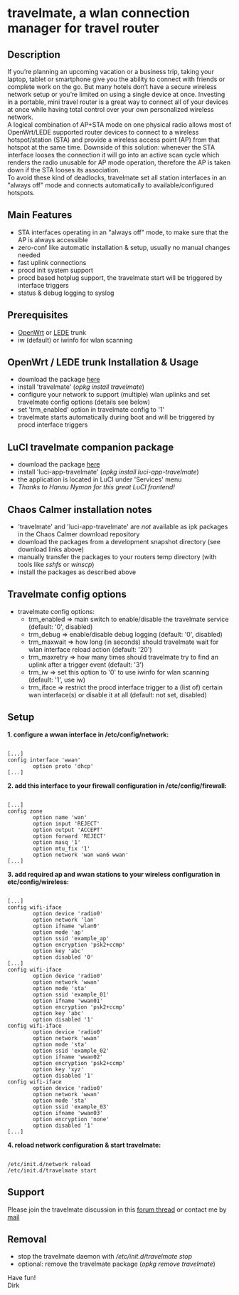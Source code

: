 # travelmate, a wlan connection manager for travel router

## Description
If you’re planning an upcoming vacation or a business trip, taking your laptop, tablet or smartphone give you the ability to connect with friends or complete work on the go. But many hotels don’t have a secure wireless network setup or you’re limited on using a single device at once. Investing in a portable, mini travel router is a great way to connect all of your devices at once while having total control over your own personalized wireless network.  
A logical combination of AP+STA mode on one physical radio allows most of OpenWrt/LEDE supported router devices to connect to a wireless hotspot/station (STA) and provide a wireless access point (AP) from that hotspot at the same time. Downside of this solution: whenever the STA interface looses the connection it will go into an active scan cycle which renders the radio unusable for AP mode operation, therefore the AP is taken down if the STA looses its association.  
To avoid these kind of deadlocks, travelmate set all station interfaces in an "always off" mode and connects automatically to available/configured hotspots.  

## Main Features
* STA interfaces operating in an "always off" mode, to make sure that the AP is always accessible
* zero-conf like automatic installation & setup, usually no manual changes needed
* fast uplink connections
* procd init system support
* procd based hotplug support, the travelmate start will be triggered by interface triggers
* status & debug logging to syslog

## Prerequisites
* [OpenWrt](https://openwrt.org) or [LEDE](https://www.lede-project.org) trunk
* iw (default) or iwinfo for wlan scanning

## OpenWrt / LEDE trunk Installation & Usage
* download the package [here](https://downloads.lede-project.org/snapshots/packages/x86_64/packages)
* install 'travelmate' (_opkg install travelmate_)
* configure your network to support (multiple) wlan uplinks and set travelmate config options (details see below)
* set 'trm\_enabled' option in travelmate config to '1'
* travelmate starts automatically during boot and will be triggered by procd interface triggers

## LuCI travelmate companion package
* download the package [here](https://downloads.lede-project.org/snapshots/packages/x86_64/luci)
* install 'luci-app-travelmate' (_opkg install luci-app-travelmate_)
* the application is located in LuCI under 'Services' menu
* _Thanks to Hannu Nyman for this great LuCI frontend!_

## Chaos Calmer installation notes
* 'travelmate' and 'luci-app-travelmate' are _not_ available as ipk packages in the Chaos Calmer download repository
* download the packages from a development snapshot directory (see download links above)
* manually transfer the packages to your routers temp directory (with tools like _sshfs_ or _winscp_)
* install the packages as described above

## Travelmate config options
* travelmate config options:
    * trm\_enabled => main switch to enable/disable the travelmate service (default: '0', disabled)
    * trm\_debug => enable/disable debug logging (default: '0', disabled)
    * trm\_maxwait => how long (in seconds) should travelmate wait for wlan interface reload action (default: '20')
    * trm\_maxretry => how many times should travelmate try to find an uplink after a trigger event (default: '3')
    * trm\_iw => set this option to '0' to use iwinfo for wlan scanning (default: '1', use iw)
    * trm\_iface => restrict the procd interface trigger to a (list of) certain wan interface(s) or disable it at all (default: not set, disabled)

## Setup
**1. configure a wwan interface in /etc/config/network:**
<pre><code>
[...]
config interface 'wwan'
        option proto 'dhcp'
[...]
</code></pre>

**2. add this interface to your firewall configuration in /etc/config/firewall:**
<pre><code>
[...]
config zone
        option name 'wan'
        option input 'REJECT'
        option output 'ACCEPT'
        option forward 'REJECT'
        option masq '1'
        option mtu_fix '1'
        option network 'wan wan6 wwan'
[...]
</code></pre>

**3. add required ap and wwan stations to your wireless configuration in etc/config/wireless:**
<pre><code>
[...]
config wifi-iface
        option device 'radio0'
        option network 'lan'
        option ifname 'wlan0'
        option mode 'ap'
        option ssid 'example_ap'
        option encryption 'psk2+ccmp'
        option key 'abc'
        option disabled '0'
[...]
config wifi-iface
        option device 'radio0'
        option network 'wwan'
        option mode 'sta'
        option ssid 'example_01'
        option ifname 'wwan01'
        option encryption 'psk2+ccmp'
        option key 'abc'
        option disabled '1'
config wifi-iface
        option device 'radio0'
        option network 'wwan'
        option mode 'sta'
        option ssid 'example_02'
        option ifname 'wwan02'
        option encryption 'psk2+ccmp'
        option key 'xyz'
        option disabled '1'
config wifi-iface
        option device 'radio0'
        option network 'wwan'
        option mode 'sta'
        option ssid 'example_03'
        option ifname 'wwan03'
        option encryption 'none'
        option disabled '1'
[...]
</code></pre>

**4. reload network configuration & start travelmate:**
<pre><code>
/etc/init.d/network reload
/etc/init.d/travelmate start
</code></pre>

## Support
Please join the travelmate discussion in this [forum thread](https://forum.openwrt.org/viewtopic.php?id=67697) or contact me by [mail](mailto:dev@brenken.org)  

## Removal
* stop the travelmate daemon with _/etc/init.d/travelmate stop_
* optional: remove the travelmate package (_opkg remove travelmate_)

Have fun!  
Dirk  
